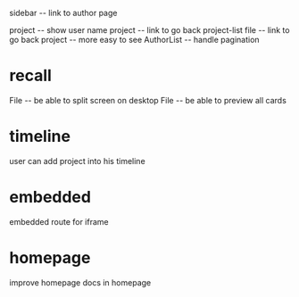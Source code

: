 sidebar -- link to author page

project -- show user name
project -- link to go back project-list
file -- link to go back project -- more easy to see
AuthorList -- handle pagination

# recall

File -- be able to split screen on desktop
File -- be able to preview all cards

# timeline

user can add project into his timeline

# embedded

embedded route for iframe

# homepage

improve homepage
docs in homepage
